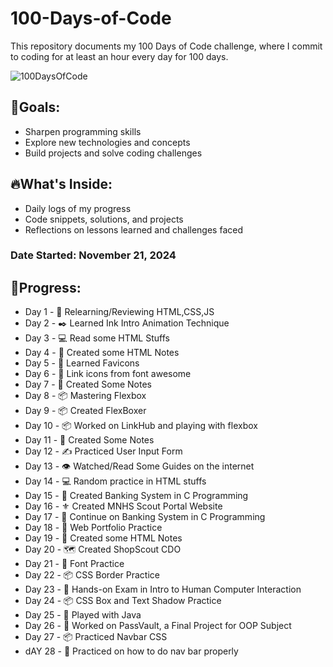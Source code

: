 # 100-Days-of-Code
This repository documents my 100 Days of Code challenge, where I commit to coding for at least an hour every day for 100 days.

![100DaysOfCode](https://github.com/user-attachments/assets/846b6b7f-74dc-4f38-b364-fd0d4699477d)

## 🌟Goals:
- Sharpen programming skills
- Explore new technologies and concepts
- Build projects and solve coding challenges

## 🔥What's Inside:
- Daily logs of my progress
- Code snippets, solutions, and projects
- Reflections on lessons learned and challenges faced

### Date Started: November 21, 2024

## 📅Progress:
- Day 1 - 🚀 Relearning/Reviewing HTML,CSS,JS
- Day 2 - ✒️ Learned Ink Intro Animation Technique
- Day 3 - 💻 Read some HTML Stuffs
- Day 4 - 📝 Created some HTML Notes
- Day 5 - 📝 Learned Favicons
- Day 6 - 🔗 Link icons from font awesome
- Day 7 - 📝 Created Some Notes
- Day 8 - 📦 Mastering Flexbox
- Day 9 - 📦 Created FlexBoxer
- Day 10 - 📦 Worked on LinkHub and playing with flexbox
- Day 11 - 📝 Created Some Notes
- Day 12 - ✍️ Practiced User Input Form
- Day 13 - 👁️ Watched/Read Some Guides on the internet
- Day 14 - 💻 Random practice in HTML stuffs
- Day 15 - 🏦 Created Banking System in C Programming
- Day 16 - ⚜️ Created MNHS Scout Portal Website
- Day 17 - 🏦 Continue on Banking System in C Programming
- Day 18 - 🤵 Web Portfolio Practice
- Day 19 - 📝 Created some HTML Notes
- Day 20 - 🗺️ Created ShopScout CDO
- Day 21 - 💬 Font Practice
- Day 22 - 📦 CSS Border Practice
- Day 23 - 📃 Hands-on Exam in Intro to Human Computer Interaction
- Day 24 - 📦 CSS Box and Text Shadow Practice
- Day 25 - 🍵 Played with Java
- Day 26 - 🔑 Worked on PassVault, a Final Project for OOP Subject
- Day 27 - 📦 Practiced Navbar CSS
- dAY 28 - 🧭 Practiced on how to do nav bar properly
